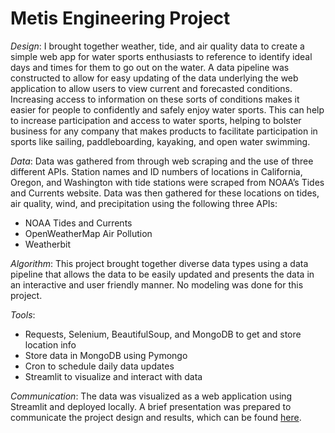 # Metis Engineering Project

*Design*: I brought together weather, tide, and air quality data to create a simple web app for water sports enthusiasts to reference to identify ideal days and times for them to go out on the water. A data pipeline was constructed to allow for easy updating of the data underlying the web application to allow users to view current and forecasted conditions. Increasing access to information on these sorts of conditions makes it easier for people to confidently and safely enjoy water sports. This can help to increase participation and access to water sports, helping to bolster business for any company that makes products to facilitate participation in sports like sailing, paddleboarding, kayaking, and open water swimming. 

*Data*: Data was gathered from through web scraping and the use of three different APIs. Station names and ID numbers of locations in California, Oregon, and Washington with tide stations were scraped from NOAA’s Tides and Currents website. Data was then gathered for these locations on tides, air quality, wind, and precipitation using the following three APIs:
- NOAA Tides and Currents
- OpenWeatherMap Air Pollution
- Weatherbit

*Algorithm*: This project brought together diverse data types using a data pipeline that allows the data to be easily updated and presents the data in an interactive and user friendly manner. No modeling was done for this project.  

*Tools*:
- Requests, Selenium, BeautifulSoup, and MongoDB to get and store location info
- Store data in MongoDB using Pymongo
- Cron to schedule daily data updates
- Streamlit to visualize and interact with data

*Communication*: The data was visualized as a web application using Streamlit and deployed locally. A brief presentation was prepared to communicate the project design and results, which can be found [here](https://github.com/ngoodby/engineering_project/blob/main/engineering_slides.pdf).

